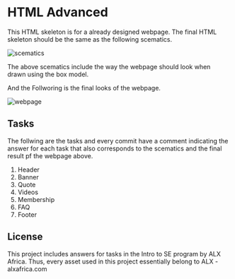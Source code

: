 # HTML Advanced



This HTML skeleton is for a already designed webpage.
The final HTML skeleton should be the same as the following scematics.


![scematics](https://i.imgur.com/PZCGxIB.jpg)



The above scematics include the way the webpage should look when drawn using the box model.

And the Follworing is the final looks of the webpage.

![webpage](https://i.imgur.com/FHQGU4R.jpg)


## Tasks
The follwing are the tasks and every commit have a comment indicating the answer for each task that also corresponds to the scematics and the final result pf the webpage above.

1. Header
2. Banner
3. Quote
4. Videos
5. Membership
6. FAQ
7. Footer


## License

This project includes answers for tasks in the Intro to SE program by ALX Africa. Thus, every asset used in this project essentially belong to ALX - alxafrica.com

